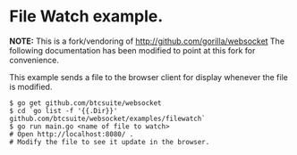 # File Watch example.

**NOTE:** This is a fork/vendoring of http://github.com/gorilla/websocket
The following documentation has been modified to point at this fork for
convenience.

This example sends a file to the browser client for display whenever the file is modified.

    $ go get github.com/btcsuite/websocket
    $ cd `go list -f '{{.Dir}}' github.com/btcsuite/websocket/examples/filewatch`
    $ go run main.go <name of file to watch>
    # Open http://localhost:8080/ .
    # Modify the file to see it update in the browser.
